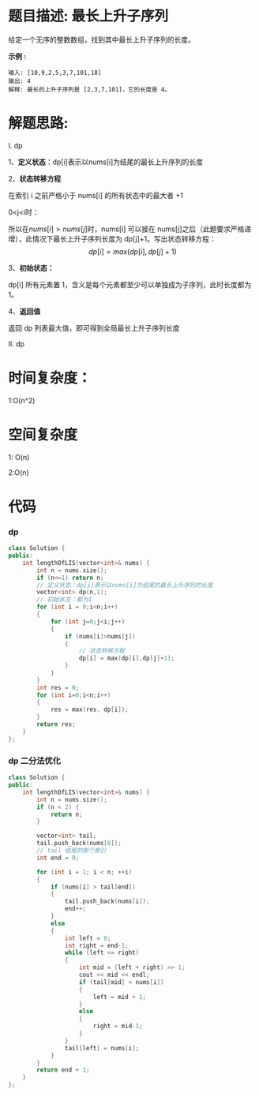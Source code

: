 # 题目描述:  最长上升子序列

给定一个无序的整数数组，找到其中最长上升子序列的长度。

**示例 :**
```
输入: [10,9,2,5,3,7,101,18]
输出: 4 
解释: 最长的上升子序列是 [2,3,7,101]，它的长度是 4。
```

# 解题思路:
  I. dp
  
  1、**定义状态**：dp[i]表示以nums[i]为结尾的最长上升序列的长度
  
  2、**状态转移方程**
  
在索引 i 之前严格小于 nums[i] 的所有状态中的最大者 +1

0<j<i时：

所以在$nums[i] > nums[j]$时，nums[i] 可以接在 nums[j]之后（此题要求严格递增），此情况下最长上升子序列长度为 dp[j]+1。写出状态转移方程：
$$
dp[i]=max(dp[i], dp[j]+1) 
$$

3、**初始状态：**

dp[i] 所有元素置 1，含义是每个元素都至少可以单独成为子序列，此时长度都为 1。

4、**返回值**

返回 dp 列表最大值，即可得到全局最长上升子序列长度

  II. dp

# 时间复杂度：
  1:O(n^2)
# 空间复杂度
  
  1: O(n)
  
  2:O(n)
  
# 代码

### dp
```c++
class Solution {
public:
    int lengthOfLIS(vector<int>& nums) {
        int n = nums.size();
        if (n<=1) return n;
        // 定义状态：dp[i]表示以nums[i]为结尾的最长上升序列的长度
        vector<int> dp(n,1);
        // 初始状态：都为1
        for (int i = 0;i<n;i++)
        {
            for (int j=0;j<i;j++)
            {
                if (nums[i]>nums[j])
                {
                    // 状态转移方程
                    dp[i] = max(dp[i],dp[j]+1);
                }
            }
        }
        int res = 0;
        for (int i=0;i<n;i++)
        {
            res = max(res, dp[i]);
        }
        return res;
    }
};
```
### dp 二分法优化
```c++
class Solution {
public:
    int lengthOfLIS(vector<int>& nums) {
        int n = nums.size();
        if (n < 2) {
            return n;
        }

        vector<int> tail;
        tail.push_back(nums[0]);
        // tail 结尾的那个索引
        int end = 0;

        for (int i = 1; i < n; ++i) 
        {
            if (nums[i] > tail[end]) 
            {
                tail.push_back(nums[i]);
                end++;
            } 
            else 
            {
                int left = 0;
                int right = end-1;
                while (left <= right) 
                {
                    int mid = (left + right) >> 1;
                    cout << mid << endl;
                    if (tail[mid] < nums[i]) 
                    {
                        left = mid + 1;
                    } 
                    else 
                    {
                        right = mid-1;
                    }
                }
                tail[left] = nums[i];
            }
        }
        return end + 1;
    }
};
```
